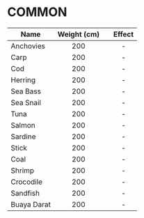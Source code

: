 # COMMON

<table><thead><tr><th>Name</th><th align="center">Weight (cm)</th><th data-type="files"></th><th align="center">Effect</th></tr></thead><tbody><tr><td>Anchovies</td><td align="center">200</td><td></td><td align="center">-</td></tr><tr><td>Carp</td><td align="center">200</td><td></td><td align="center">-</td></tr><tr><td>Cod</td><td align="center">200</td><td></td><td align="center">-</td></tr><tr><td>Herring</td><td align="center">200</td><td></td><td align="center">-</td></tr><tr><td>Sea Bass</td><td align="center">200</td><td></td><td align="center">-</td></tr><tr><td>Sea Snail</td><td align="center">200</td><td></td><td align="center">-</td></tr><tr><td>Tuna</td><td align="center">200</td><td></td><td align="center">-</td></tr><tr><td>Salmon</td><td align="center">200</td><td></td><td align="center">-</td></tr><tr><td>Sardine</td><td align="center">200</td><td></td><td align="center">-</td></tr><tr><td>Stick</td><td align="center">200</td><td></td><td align="center">-</td></tr><tr><td>Coal</td><td align="center">200</td><td></td><td align="center">-</td></tr><tr><td>Shrimp</td><td align="center">200</td><td></td><td align="center">-</td></tr><tr><td>Crocodile</td><td align="center">200</td><td></td><td align="center">-</td></tr><tr><td>Sandfish</td><td align="center">200</td><td></td><td align="center">-</td></tr><tr><td>Buaya Darat</td><td align="center">200</td><td></td><td align="center">-</td></tr></tbody></table>

